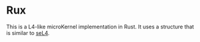 # Rux

This is a L4-like microKernel implementation in Rust. It uses a structure that
is similar to [seL4](https://github.com/seL4/seL4).


